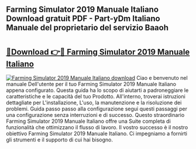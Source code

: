 ## Farming Simulator 2019 Manuale Italiano Download gratuit PDF - Part-yDm Italiano Manuale del proprietario del servizio Baaoh

# <h2><a href="http://dffrqni.blite.top/?on=Farming+Simulator+2019+Manuale+Italiano">🔗Download 👉🔴 Farming Simulator 2019 Manuale Italiano</a></h2>

[![Farming Simulator 2019 Manuale Italiano download](https://i.imgur.com/lujVjoI.png)](http://dffrqni.blite.top/?on=Farming+Simulator+2019+Manuale+Italiano)
Ciao e benvenuto nel manuale Dell'utente per il tuo Farming Simulator 2019 Manuale Italiano appena configurato. Questa guida ha lo scopo di aiutarti a padroneggiare le caratteristiche e le capacità del tuo Prodotto. All'interno, troverai istruzioni dettagliate per L'installazione, L'uso, la manutenzione e la risoluzione dei problemi. Guida passo passo alla configurazione segui questi passaggi per una configurazione senza interruzioni e di successo. Questo straordinario Farming Simulator 2019 Manuale Italiano offre una Suite completa di funzionalità che ottimizzano il flusso di lavoro. Il vostro successo è il nostro obiettivo Farming Simulator 2019 Manuale Italiano. Ci impegniamo a fornirti gli strumenti e il supporto di cui hai bisogno.

